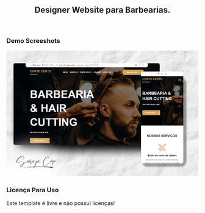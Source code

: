 <div align="center">

  <h2 align="center">Designer Website para Barbearias.</h2>
</div>

<br />

### Demo Screeshots

![Desktop Demo](desktop.jpg "Desktop Demo")

### Licença Para Uso
Este template é livre e não possuí licenças!